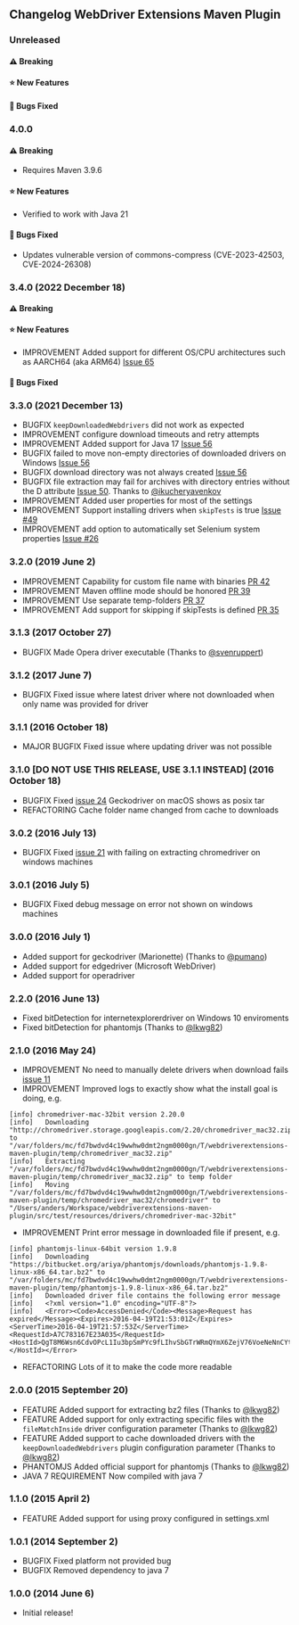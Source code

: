 ## Changelog WebDriver Extensions Maven Plugin

### Unreleased
#### ⚠ Breaking
#### ⭐ New Features
#### 🐞 Bugs Fixed

### 4.0.0
#### ⚠ Breaking
- Requires Maven 3.9.6

#### ⭐ New Features
- Verified to work with Java 21

#### 🐞 Bugs Fixed
- Updates vulnerable version of commons-compress (CVE-2023-42503, CVE-2024-26308)

### 3.4.0 (2022 December 18)
#### ⚠ Breaking
#### ⭐ New Features
- IMPROVEMENT Added support for different OS/CPU architectures such as AARCH64 (aka ARM64) [Issue 65](https://github.com/webdriverextensions/webdriverextensions-maven-plugin/issues/65)

#### 🐞 Bugs Fixed

### 3.3.0 (2021 December 13)
- BUGFIX `keepDownloadedWebdrivers` did not work as expected
- IMPROVEMENT configure download timeouts and retry attempts
- IMPROVEMENT Added support for Java 17 [Issue 56](https://github.com/webdriverextensions/webdriverextensions-maven-plugin/issues/56)
- BUGFIX failed to move non-empty directories of downloaded drivers on Windows [Issue 56](https://github.com/webdriverextensions/webdriverextensions-maven-plugin/issues/56)
- BUGFIX download directory was not always created [Issue 56](https://github.com/webdriverextensions/webdriverextensions-maven-plugin/issues/56)
- BUGFIX file extraction may fail for archives with directory entries without the D attribute [Issue 50](https://github.com/webdriverextensions/webdriverextensions-maven-plugin/issues/50). Thanks to [@ikucheryavenkov](https://github.com/ikucheryavenkov)
- IMPROVEMENT Added user properties for most of the settings
- IMPROVEMENT Support installing drivers when `skipTests` is true [Issue #49](https://github.com/webdriverextensions/webdriverextensions-maven-plugin/issues/49)
- IMPROVEMENT add option to automatically set Selenium system properties [Issue #26](https://github.com/webdriverextensions/webdriverextensions-maven-plugin/issues/26)

### 3.2.0 (2019 June 2)
- IMPROVEMENT Capability for custom file name with binaries [PR 42](https://github.com/webdriverextensions/webdriverextensions-maven-plugin/issues/42)
- IMPROVEMENT Maven offline mode should be honored [PR 39](https://github.com/webdriverextensions/webdriverextensions-maven-plugin/issues/39)
- IMPROVEMENT Use separate temp-folders [PR 37](https://github.com/webdriverextensions/webdriverextensions-maven-plugin/issues/37)
- IMPROVEMENT Add support for skipping if skipTests is defined [PR 35](https://github.com/webdriverextensions/webdriverextensions-maven-plugin/issues/35)

### 3.1.3 (2017 October 27)
- BUGFIX Made Opera driver executable (Thanks to [@svenruppert](https://github.com/svenruppert))

### 3.1.2 (2017 June 7)
- BUGFIX Fixed issue where latest driver where not downloaded when only name was provided for driver

### 3.1.1 (2016 October 18)
- MAJOR BUGFIX Fixed issue where updating driver was not possible

### 3.1.0 [DO NOT USE THIS RELEASE, USE 3.1.1 INSTEAD] (2016 October 18)
- BUGFIX Fixed [issue 24](https://github.com/webdriverextensions/webdriverextensions-maven-plugin/issues/24) Geckodriver on macOS shows as posix tar
- REFACTORING Cache folder name changed from cache to downloads

### 3.0.2 (2016 July 13)
- BUGFIX Fixed [issue 21](https://github.com/webdriverextensions/webdriverextensions-maven-plugin/issues/21) with failing on extracting chromedriver on windows machines

### 3.0.1 (2016 July 5)
- BUGFIX Fixed debug message on error not shown on windows machines

### 3.0.0 (2016 July 1)
- Added support for geckodriver (Marionette) (Thanks to [@pumano](https://github.com/pumano))
- Added support for edgedriver (Microsoft WebDriver)
- Added support for operadriver

### 2.2.0 (2016 June 13)
- Fixed bitDetection for internetexplorerdriver on Windows 10 enviroments 
- Fixed bitDetection for phantomjs (Thanks to [@lkwg82](https://github.com/lkwg82))

### 2.1.0 (2016 May 24)
- IMPROVEMENT No need to manually delete drivers when download fails [issue 11](https://github.com/webdriverextensions/webdriverextensions-maven-plugin/issues/11)
- IMPROVEMENT Improved logs to exactly show what the install goal is doing, e.g.
```
[info] chromedriver-mac-32bit version 2.20.0
[info]   Downloading "http://chromedriver.storage.googleapis.com/2.20/chromedriver_mac32.zip" to "/var/folders/mc/fd7bwdvd4c19wwhw0dmt2ngm0000gn/T/webdriverextensions-maven-plugin/temp/chromedriver_mac32.zip"
[info]   Extracting "/var/folders/mc/fd7bwdvd4c19wwhw0dmt2ngm0000gn/T/webdriverextensions-maven-plugin/temp/chromedriver_mac32.zip" to temp folder
[info]   Moving "/var/folders/mc/fd7bwdvd4c19wwhw0dmt2ngm0000gn/T/webdriverextensions-maven-plugin/temp/chromedriver_mac32/chromedriver" to "/Users/anders/Workspace/webdriverextensions-maven-plugin/src/test/resources/drivers/chromedriver-mac-32bit"
```
- IMPROVEMENT Print error message in downloaded file if present, e.g.
```
[info] phantomjs-linux-64bit version 1.9.8
[info]   Downloading "https://bitbucket.org/ariya/phantomjs/downloads/phantomjs-1.9.8-linux-x86_64.tar.bz2" to "/var/folders/mc/fd7bwdvd4c19wwhw0dmt2ngm0000gn/T/webdriverextensions-maven-plugin/temp/phantomjs-1.9.8-linux-x86_64.tar.bz2"
[info]   Downloaded driver file contains the following error message
[info]   <?xml version="1.0" encoding="UTF-8"?>
[info]   <Error><Code>AccessDenied</Code><Message>Request has expired</Message><Expires>2016-04-19T21:53:01Z</Expires><ServerTime>2016-04-19T21:57:53Z</ServerTime><RequestId>A7C783167E23A035</RequestId><HostId>QgT8M6Wsn6CdvOPcL1Iu3bpSmPYc9fLIhvSbGTrWRmQYmX6ZejV76VoeNeNnCYt6yGvb/0HBRdY=</HostId></Error>
```
- REFACTORING Lots of it to make the code more readable

### 2.0.0 (2015 September 20)
- FEATURE Added support for extracting bz2 files (Thanks to [@lkwg82](https://github.com/lkwg82))
- FEATURE Added support for only extracting specific files with the `fileMatchInside` driver configuration parameter (Thanks to [@lkwg82](https://github.com/lkwg82))
- FEATURE Added support to cache downloaded drivers with the `keepDownloadedWebdrivers` plugin configuration parameter (Thanks to [@lkwg82](https://github.com/lkwg82))
- PHANTOMJS Added official support for phantomjs (Thanks to [@lkwg82](https://github.com/lkwg82))
- JAVA 7 REQUIREMENT Now compiled with java 7

### 1.1.0 (2015 April 2)
- FEATURE Added support for using proxy configured in settings.xml

### 1.0.1 (2014 September 2)
- BUGFIX Fixed platform not provided bug
- BUGFIX Removed dependency to java 7

### 1.0.0 (2014 June 6)
- Initial release!

